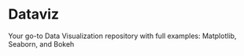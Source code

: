 # Dataviz
Your go-to Data Visualization repository with full examples: Matplotlib, Seaborn, and Bokeh
